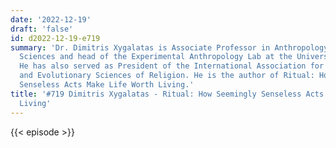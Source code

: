 ```yaml
---
date: '2022-12-19'
draft: 'false'
id: d2022-12-19-e719
summary: 'Dr. Dimitris Xygalatas is Associate Professor in Anthropology and Psychological
  Sciences and head of the Experimental Anthropology Lab at the University of Connecticut.
  He has also served as President of the International Association for the Cognitive
  and Evolutionary Sciences of Religion. He is the author of Ritual: How Seemingly
  Senseless Acts Make Life Worth Living.'
title: '#719 Dimitris Xygalatas - Ritual: How Seemingly Senseless Acts Make Life Worth
  Living'
---
```

{{< episode >}}
